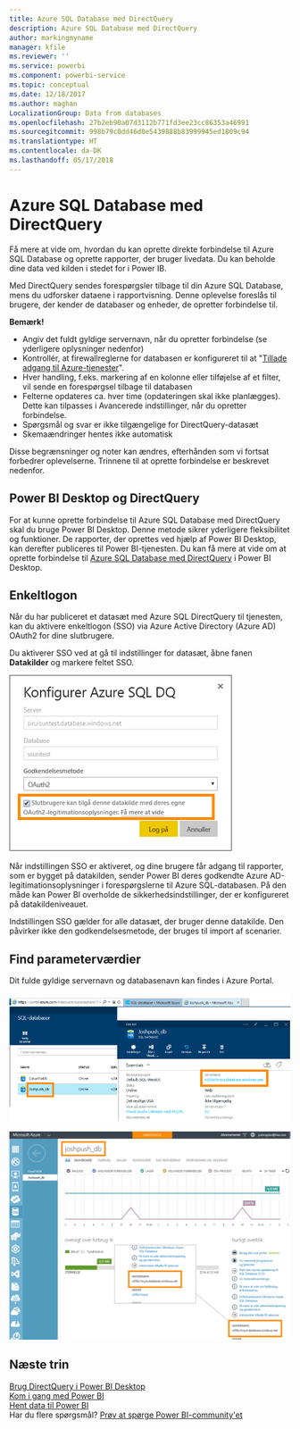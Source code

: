 ```yaml
---
title: Azure SQL Database med DirectQuery
description: Azure SQL Database med DirectQuery
author: markingmyname
manager: kfile
ms.reviewer: ''
ms.service: powerbi
ms.component: powerbi-service
ms.topic: conceptual
ms.date: 12/18/2017
ms.author: maghan
LocalizationGroup: Data from databases
ms.openlocfilehash: 27b2eb90a07d3112b771fd3ee23cc86353a46991
ms.sourcegitcommit: 998b79c0dd46d0e5439888b83999945ed1809c94
ms.translationtype: HT
ms.contentlocale: da-DK
ms.lasthandoff: 05/17/2018
---
```

# <a name="azure-sql-database-with-directquery"></a>Azure SQL Database med DirectQuery
Få mere at vide om, hvordan du kan oprette direkte forbindelse til Azure SQL Database og oprette rapporter, der bruger livedata. Du kan beholde dine data ved kilden i stedet for i Power IB.

Med DirectQuery sendes forespørgsler tilbage til din Azure SQL Database, mens du udforsker dataene i rapportvisning. Denne oplevelse foreslås til brugere, der kender de databaser og enheder, de opretter forbindelse til.

**Bemærk!**

* Angiv det fuldt gyldige servernavn, når du opretter forbindelse (se yderligere oplysninger nedenfor)
* Kontrollér, at firewallreglerne for databasen er konfigureret til at "[Tillade adgang til Azure-tjenester](https://msdn.microsoft.com/library/azure/ee621782.aspx)".
* Hver handling, f.eks. markering af en kolonne eller tilføjelse af et filter, vil sende en forespørgsel tilbage til databasen
* Felterne opdateres ca. hver time (opdateringen skal ikke planlægges). Dette kan tilpasses i Avancerede indstillinger, når du opretter forbindelse.
* Spørgsmål og svar er ikke tilgængelige for DirectQuery-datasæt
* Skemaændringer hentes ikke automatisk

Disse begrænsninger og noter kan ændres, efterhånden som vi fortsat forbedrer oplevelserne. Trinnene til at oprette forbindelse er beskrevet nedenfor. 

## <a name="power-bi-desktop-and-directquery"></a>Power BI Desktop og DirectQuery
For at kunne oprette forbindelse til Azure SQL Database med DirectQuery skal du bruge Power BI Desktop. Denne metode sikrer yderligere fleksibilitet og funktioner. De rapporter, der oprettes ved hjælp af Power BI Desktop, kan derefter publiceres til Power BI-tjenesten. Du kan få mere at vide om at oprette forbindelse til [Azure SQL Database med DirectQuery](desktop-use-directquery.md) i Power BI Desktop. 

## <a name="single-sign-on"></a>Enkeltlogon

Når du har publiceret et datasæt med Azure SQL DirectQuery til tjenesten, kan du aktivere enkeltlogon (SSO) via Azure Active Directory (Azure AD) OAuth2 for dine slutbrugere. 

Du aktiverer SSO ved at gå til indstillinger for datasæt, åbne fanen **Datakilder** og markere feltet SSO.

![Dialogboksen Configure Azure SQL DQ (Konfigurer Azure SQL DQ)](media/service-azure-sql-database-with-direct-connect/sso-dialog.png)

Når indstillingen SSO er aktiveret, og dine brugere får adgang til rapporter, som er bygget på datakilden, sender Power BI deres godkendte Azure AD-legitimationsoplysninger i forespørgslerne til Azure SQL-databasen. På den måde kan Power BI overholde de sikkerhedsindstillinger, der er konfigureret på datakildeniveauet.

Indstillingen SSO gælder for alle datasæt, der bruger denne datakilde. Den påvirker ikke den godkendelsesmetode, der bruges til import af scenarier.

## <a name="finding-parameter-values"></a>Find parameterværdier
Dit fulde gyldige servernavn og databasenavn kan findes i Azure Portal.

![](media/service-azure-sql-database-with-direct-connect/azureportnew_update.png)

![](media/service-azure-sql-database-with-direct-connect/azureportal_update.png)

## <a name="next-steps"></a>Næste trin
[Brug DirectQuery i Power BI Desktop](desktop-use-directquery.md)  
[Kom i gang med Power BI](service-get-started.md)  
[Hent data til Power BI](service-get-data.md)  
Har du flere spørgsmål? [Prøv at spørge Power BI-community'et](http://community.powerbi.com/)
